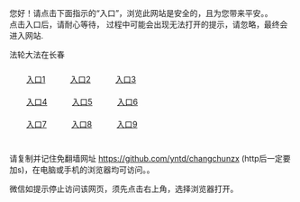 您好！请点击下面指示的“入口”，浏览此网站是安全的，且为您带来平安。。 <br/>
点击入口后，请耐心等待， 过程中可能会出现无法打开的提示，请忽略，最终会进入网站. </br>

法轮大法在长春<br/>
<div style="padding:10px"><a style="margin:20px" target="_blank" href="https://d1volfnkpzup85.cloudfront.net/2Qpsp?smqwo" id="ccLink1" rel="nofollow">入口1</a> <a target="_blank" style="margin:20px" href="https://d1wgjqjvhp0tn7.cloudfront.net/2Qpsp?zboowzfm" id="ccLink2" rel="nofollow">入口2</a> <a style="margin:20px" target="_blank" href="https://d2yxg26j2lfd5v.cloudfront.net/2Qpsp?qvjzfqzu" id="ccLink3" rel="nofollow">入口3</a></div>

<div style="padding:10px" ><a style="margin:20px" target="_blank" href="https://d1volfnkpzup85.cloudfront.net/2Qpsp?smqwo" id="ccLink4" rel="nofollow">入口4</a> <a style="margin:20px" href="https://d1wgjqjvhp0tn7.cloudfront.net/2Qpsp?zboowzfm" target="_blank" id="ccLink5" rel="nofollow">入口5</a> <a style="margin:20px" href="https://d2yxg26j2lfd5v.cloudfront.net/2Qpsp?qvjzfqzu" target="_blank" id="ccLink6" rel="nofollow">入口6</a></div>

<div style="padding:10px"><a style="margin:20px" target="_blank" href="https://d1volfnkpzup85.cloudfront.net/2Qpsp?smqwo" id="ccLink7" rel="nofollow">入口7</a> <a style="margin:20px" href="https://d1wgjqjvhp0tn7.cloudfront.net/2Qpsp?zboowzfm" target="_blank" id="ccLink8" rel="nofollow">入口8</a> <a style="margin:20px" target="_blank" href="https://d2yxg26j2lfd5v.cloudfront.net/2Qpsp?qvjzfqzu" id="ccLink9" rel="nofollow">入口9</a></div>

<br/>



请复制并记住免翻墙网址 https://github.com/yntd/changchunzx (http后一定要加s)，在电脑或手机的浏览器均可访问。。<br/>

微信如提示停止访问该网页，须先点击右上角，选择浏览器打开。
